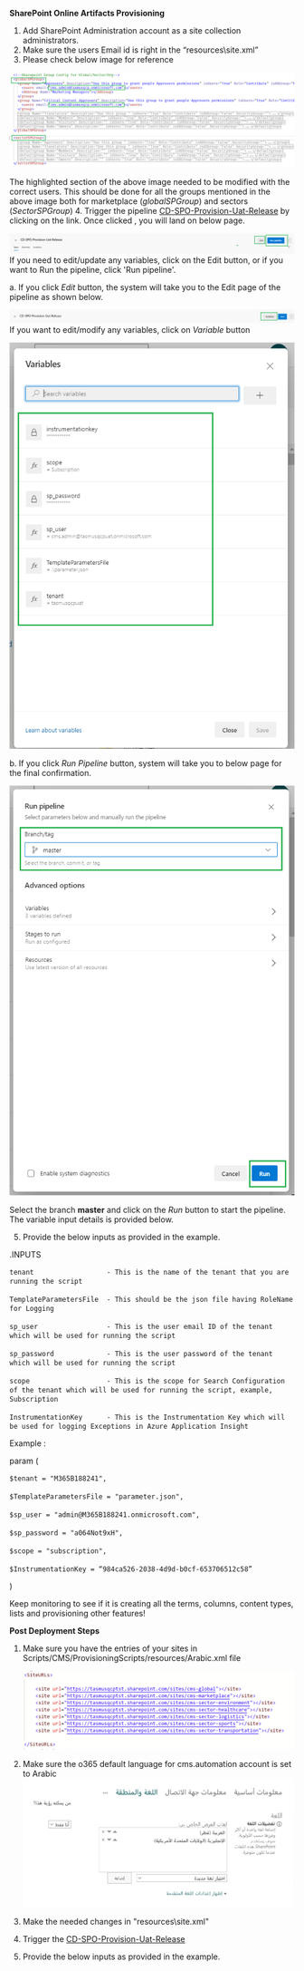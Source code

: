 **SharePoint Online Artifacts Provisioning** 
 
1. Add SharePoint Administration account as a site collection administrators. 
2. Make sure the users Email id is right in the “resources\site.xml” 
3. Please check below image for reference

![user_group_TASMU.PNG](/.attachments/user_group_TASMU-e3955649-ead0-4abc-a669-f794bb5b1eda.PNG)

The highlighted section of the above image needed to be modified with the correct users. This should be done for all the groups mentioned in the above image both for marketplace (*globalSPGroup*) and sectors (*SectorSPGroup*)
4. Trigger the pipeline [CD-SPO-Provision-Uat-Release](https://dev.azure.com/TASMUCP/TASMU%20Central%20Platform/_build?definitionId=593) by clicking on the link.
Once clicked , you will land on below page. 

![run_uat_pipeline_TASMU.PNG](/.attachments/run_uat_pipeline_TASMU-129db537-c02b-4c8c-bbb6-b513e0d37b8e.PNG)
If you need to edit/update any variables, click on the Edit button, or if you want to Run the pipeline, click 'Run pipeline'.

a. If you click *Edit* button, the system will take you to the Edit page of the pipeline as shown below.

![uat_pipeline_variables_TASMU.PNG](/.attachments/uat_pipeline_variables_TASMU-fc9bc749-8a1f-4207-9be3-7c050afc10be.PNG)
If you want to edit/modify any variables, click on *Variable* button

![uat_variables_modification_TASMU.PNG](/.attachments/uat_variables_modification_TASMU-32818179-5b19-4fd2-91a7-87c0558f0e3e.PNG)

b. If you click *Run Pipeline* button, system will take you to below page for the final confirmation. 

![run_from_master_branch_TASMU.PNG](/.attachments/run_from_master_branch_TASMU-7a6e57a4-1692-4978-b9eb-598aa7891a9e.PNG)

Select the branch **master** and click on the *Run* button to start the pipeline. 
The variable input details is provided below. 

5. Provide the below inputs as provided in the example.

.INPUTS 

  

    tenant                  - This is the name of the tenant that you are running the script 

    TemplateParametersFile  - This should be the json file having RoleName for Logging 

    sp_user                 - This is the user email ID of the tenant which will be used for running the script 

    sp_password             - This is the user password of the tenant which will be used for running the script 

    scope                   - This is the scope for Search Configuration of the tenant which will be used for running the script, example, Subscription 

    InstrumentationKey      - This is the Instrumentation Key which will be used for logging Exceptions in Azure Application Insight  

  

Example :  

param ( 

    $tenant = "M365B188241", 

    $TemplateParametersFile = "parameter.json", 

    $sp_user = "admin@M365B188241.onmicrosoft.com", 

    $sp_password = "a064Not9xH", 

    $scope = "subscription", 

    $InstrumentationKey = “984ca526-2038-4d9d-b0cf-653706512c58” 

) 



  Keep monitoring to see if it is creating all the terms, columns, content types, lists and provisioning other features! 


**Post Deployment Steps**


1. Make sure you have the entries of your sites in Scripts/CMS/ProvisioningScripts/resources/Arabic.xml file

     ![image.png](/.attachments/image-1a289f4e-9d2a-4b58-a979-157a6ccaa69c.png)
 
1. Make sure the o365 default language for cms.automation account is set to Arabic
     ![image.png](/.attachments/image-279f71f9-36c4-4398-b6cf-c029211ca25c.png)
1. Make the needed changes in "resources\site.xml"
1. Trigger the [CD-SPO-Provision-Uat-Release](https://dev.azure.com/TASMUCP/TASMU%20Central%20Platform/_build?definitionId=593)
1. Provide the below inputs as provided in the example.

<p>
<br/><br/><br/>
</p>

 


